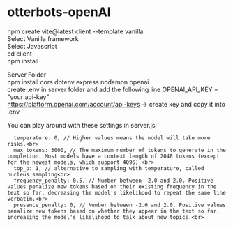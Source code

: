 # otterbots-openAI

npm create vite@latest client --template vanilla<br>
Select Vanilla framework<br>
Select Javascript<br>
cd client<br>
npm install<br>

Server Folder<br>
npm install cors dotenv express nodemon openai<br>
create .env in server folder and add the following line OPENAI_API_KEY = "your api-key"<br>
https://platform.openai.com/account/api-keys -> create key and copy it into .env <br>

You can play around with these settings in server.js:<br>

      temperature: 0, // Higher values means the model will take more risks.<br>
      max_tokens: 3000, // The maximum number of tokens to generate in the completion. Most models have a context length of 2048 tokens (except for the newest models, which support 4096).<br>
      top_p: 1, // alternative to sampling with temperature, called nucleus sampling<br>
      frequency_penalty: 0.5, // Number between -2.0 and 2.0. Positive values penalize new tokens based on their existing frequency in the text so far, decreasing the model's likelihood to repeat the same line verbatim.<br>
      presence_penalty: 0, // Number between -2.0 and 2.0. Positive values penalize new tokens based on whether they appear in the text so far, increasing the model's likelihood to talk about new topics.<br>
